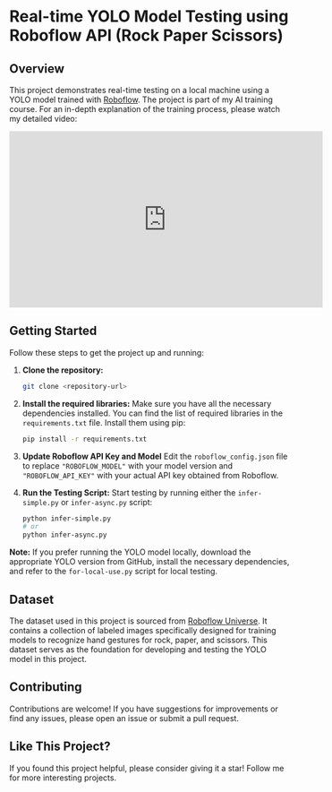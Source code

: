 # Real-time YOLO Model Testing using Roboflow API (Rock Paper Scissors)

## Overview

This project demonstrates real-time testing on a local machine using a YOLO model trained with [Roboflow](https://roboflow.com/). The project is part of my AI training course. For an in-depth explanation of the training process, please watch my detailed video:

<iframe width="560" height="315" src="https://www.youtube.com/embed/bAFI27Tpm3E?si=XqwGcEY5iIq_e4Kv" title="YouTube video player" frameborder="0" allow="accelerometer; autoplay; clipboard-write; encrypted-media; gyroscope; picture-in-picture; web-share" referrerpolicy="strict-origin-when-cross-origin" allowfullscreen></iframe>

## Getting Started

Follow these steps to get the project up and running:

1. **Clone the repository:**
    ```sh
    git clone <repository-url>
    ```
2. **Install the required libraries:**
   Make sure you have all the necessary dependencies installed. You can find the list of required libraries in the `requirements.txt` file. Install them using pip:
   ```sh
   pip install -r requirements.txt
   ```
3. **Update Roboflow API Key and Model**
   Edit the `roboflow_config.json` file to replace `"ROBOFLOW_MODEL"` with your model version and `"ROBOFLOW_API_KEY"` with your actual API key obtained from Roboflow.
   
3. **Run the Testing Script:**
   Start testing by running either the `infer-simple.py` or `infer-async.py` script:
   ```sh
   python infer-simple.py
   # or
   python infer-async.py
   ```

**Note:** If you prefer running the YOLO model locally, download the appropriate YOLO version from GitHub, install the necessary dependencies, and refer to the `for-local-use.py` script for local testing.

## Dataset

The dataset used in this project is sourced from [Roboflow Universe](https://universe.roboflow.com/roboflow-58fyf/rock-paper-scissors-sxsw). It contains a collection of labeled images specifically designed for training models to recognize hand gestures for rock, paper, and scissors. This dataset serves as the foundation for developing and testing the YOLO model in this project.

## Contributing

Contributions are welcome! If you have suggestions for improvements or find any issues, please open an issue or submit a pull request.

## Like This Project?

If you found this project helpful, please consider giving it a star! Follow me for more interesting projects.

